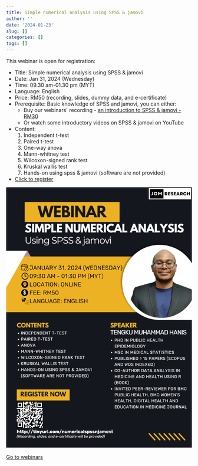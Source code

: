 ```yaml
---
title: Simple numerical analysis using SPSS & jamovi
author: ''
date: '2024-01-23'
slug: []
categories: []
tags: []
---
```

This webinar is open for registration:

- Title: Simple numerical analysis using SPSS & jamovi
- Date: Jan 31, 2024 (Wednesday)
- Time: 09.30 am-01.30 pm (MYT)
- Language: English
- Price: RM50 (recording, slides, dummy data, and e-certificate)
- Prerequisite: Basic knowledge of SPSS and jamovi, you can either:
    - Buy our webinars' recording - [an introduction to SPSS & jamovi -  RM30](https://tinyurl.com/recordingintrospssjamovi)
    - Or watch some introductory videos on SPSS & jamovi on YouTube
- Content: 
    1. Independent t-test
    2. Paired t-test
    3. One-way anova
    4. Mann-whitney test
    5. Wilcoxon-signed rank test
    6. Kruskal wallis test
    7. Hands-on using spss & jamovi (software are not provided)
- [Click to register](http://tinyurl.com/numericalspssnjamovi)

![](images/img.png)

[Go to webinars](https://jomresearch.netlify.app/webinars/)